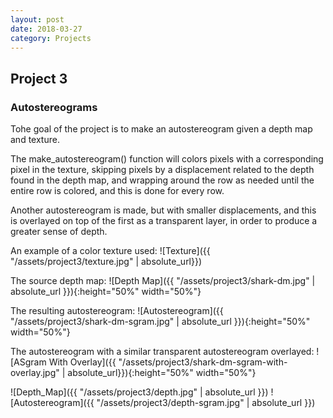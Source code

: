 ```yaml
---
layout: post
date: 2018-03-27
category: Projects
---
```


Project 3
---

### Autostereograms ###
Tohe goal of the project is to make an autostereogram given a depth map and texture. 

The make_autostereogram() function will colors pixels with a corresponding pixel in the texture, 
skipping pixels by a displacement related to the depth found in the depth map, and wrapping around the row as 
needed until the entire row is colored, and this is done for every row.

Another autostereogram is made, but with smaller displacements, and this is overlayed on top of the first as a transparent layer, 
in order to produce a greater sense of depth.

An example of a color texture used:
![Texture]({{ "/assets/project3/texture.jpg" | absolute_url}})

The source depth map:
![Depth Map]({{ "/assets/project3/shark-dm.jpg" | absolute_url }}){:height="50%" width="50%"} 

The resulting autostereogram:
![Autostereogram]({{ "/assets/project3/shark-dm-sgram.jpg" | absolute_url }}){:height="50%" width="50%"}

The autostereogram with a similar transparent autostereogram overlayed:
![ASgram With Overlay]({{ "/assets/project3/shark-dm-sgram-with-overlay.jpg" | absolute_url}}){:height="50%" width="50%"}

![Depth_Map]({{ "/assets/project3/depth.jpg" | absolute_url }}) ![Autostereogram]({{ "/assets/project3/depth-sgram.jpg" | absolute_url }})



